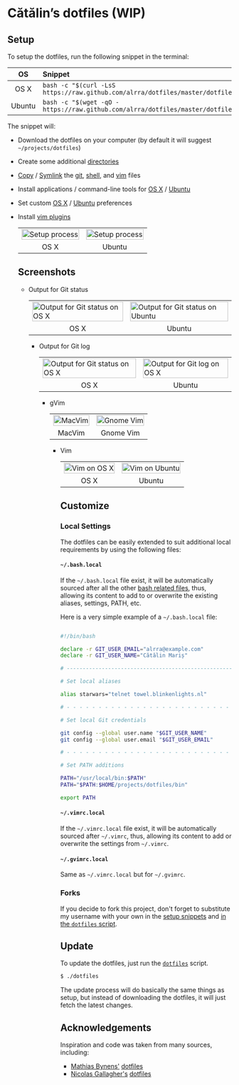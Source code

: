 # Cătălin’s dotfiles (WIP)

## Setup

To setup the dotfiles, run the following snippet in the terminal:

| OS | Snippet |
|:---:|:---|
| OS X | `bash -c "$(curl -LsS https://raw.github.com/alrra/dotfiles/master/dotfiles)"` |
| Ubuntu | `bash -c "$(wget -qO - https://raw.github.com/alrra/dotfiles/master/dotfiles)"` |

The snippet will:

* Download the dotfiles on your computer (by default it will suggest
  `~/projects/dotfiles`)
* Create some additional [directories](os/create_directories.sh)
* [Copy](os/copy_files.sh) / [Symlink](os/create_symbolic_links.sh) the
  [git](git),
  [shell](shell), and
  [vim](vim) files
* Install applications / command-line tools for
  [OS X](os/os_x/install_applications.sh) /
  [Ubuntu](os/ubuntu/install_applications.sh)
* Set custom
  [OS X](os/os_x/set_preferences.sh) /
  [Ubuntu](os/ubuntu/set_preferences.sh) preferences
* Install [vim plugins](vim/vim/plugins)

  <table>
    <tbody>
        <tr>
            <td>
                <img src="https://cloud.githubusercontent.com/assets/1223565/6079359/df4df582-ae0c-11e4-8643-db7c251284d6.gif" alt="Setup process" width="100%">
            </td>
            <td>
                <img src="https://cloud.githubusercontent.com/assets/1223565/6066251/68211e00-ad74-11e4-88e0-62048ff12fad.gif" alt="Setup process" width="100%">
            </td>
        </tr>
        <tr>
            <td align="center">OS X</td>
            <td align="center">Ubuntu</td>
        </tr>
    </tbody>
</table>


## Screenshots

* Output for Git status

  <table>
    <tbody>
        <tr>
            <td>
                <img src="https://cloud.githubusercontent.com/assets/1223565/6067283/1a6c8d90-ad7c-11e4-9861-1178c4868f48.png" alt="Output for Git status on OS X" width="100%">
            </td>
            <td>
                <img src="https://cloud.githubusercontent.com/assets/1223565/6066368/4b6a2544-ad75-11e4-8192-a4d4b4e1d9e8.png" alt="Output for Git status on Ubuntu" width="100%">
            </td>
        </tr>
        <tr>
            <td align="center">OS X</td>
            <td align="center">Ubuntu</td>
        </tr>
    </tbody>
</table>

* Output for Git log

  <table>
    <tbody>
        <tr>
            <td>
                <img src="https://cloud.githubusercontent.com/assets/1223565/6067292/2768cac2-ad7c-11e4-9f7a-81c82fe5c993.png" alt="Output for Git status on OS X" width="100%">
            </td>
            <td>
                <img src="https://cloud.githubusercontent.com/assets/1223565/6066393/790aa5be-ad75-11e4-90d5-c346ba5981d6.png" alt="Output for Git log on OS X" width="100%">
            </td>
        </tr>
        <tr>
            <td align="center">OS X</td>
            <td align="center">Ubuntu</td>
        </tr>
    </tbody>
</table>

* gVim

  <table>
    <tbody>
        <tr>
            <td>
                <img src="https://cloud.githubusercontent.com/assets/1223565/6067912/bfb4fb62-ad80-11e4-8980-2976663bb029.png" alt="MacVim" width="100%">
            </td>
            <td>
                <img src="https://cloud.githubusercontent.com/assets/1223565/6066432/a6ea920a-ad75-11e4-8650-14df975d8926.png" alt="Gnome Vim" width="100%">
            </td>
        </tr>
        <tr>
            <td align="center">MacVim</td>
            <td align="center">Gnome Vim</td>
        </tr>
    </tbody>
</table>


* Vim
  <table>
    <tbody>
        <tr>
            <td>
                <img src="https://cloud.githubusercontent.com/assets/1223565/6067336/5f804fb6-ad7c-11e4-8ccd-c7aaa83e25b5.png" alt="Vim on OS X" width="100%">
            </td>
            <td>
                <img src="https://cloud.githubusercontent.com/assets/1223565/6066455/ccff1c2c-ad75-11e4-8e0f-649b195aee60.png" alt="Vim on Ubuntu" width="100%">
            </td>
        </tr>
        <tr>
            <td align="center">OS X</td>
            <td align="center">Ubuntu</td>
        </tr>
    </tbody>
</table>


## Customize

### Local Settings

The dotfiles can be easily extended to suit additional local
requirements by using the following files:

#### `~/.bash.local`

If the `~/.bash.local` file exist, it will be automatically sourced
after all the other [bash related
files](https://github.com/alrra/dotfiles/tree/master/shell), thus,
allowing its content to add to or overwrite the existing aliases,
settings, PATH, etc.

Here is a very simple example of a `~/.bash.local` file:

```bash

#!/bin/bash

declare -r GIT_USER_EMAIL="alrra@example.com"
declare -r GIT_USER_NAME="Cătălin Mariș"

# ----------------------------------------------------------------------

# Set local aliases

alias starwars="telnet towel.blinkenlights.nl"

# - - - - - - - - - - - - - - - - - - - - - - - - - - - - - - - - - - -

# Set local Git credentials

git config --global user.name "$GIT_USER_NAME"
git config --global user.email "$GIT_USER_EMAIL"

# - - - - - - - - - - - - - - - - - - - - - - - - - - - - - - - - - - -

# Set PATH additions

PATH="/usr/local/bin:$PATH"
PATH="$PATH:$HOME/projects/dotfiles/bin"

export PATH
```

#### `~/.vimrc.local`

If the `~/.vimrc.local` file exist, it will be automatically sourced
after `~/.vimrc`, thus, allowing its content to add or overwrite the
settings from `~/.vimrc`.

#### `~/.gvimrc.local`

Same as `~/.vimrc.local` but for `~/.gvimrc`.

### Forks

If you decide to fork this project, don't forget to substitute my
username with your own in the [setup snippets](#setup) and [in the
`dotfiles` script](https://github.com/alrra/dotfiles/blob/5b524ba9ca07b66db1955d18a2fb66bf4b48f677/dotfiles#L3).


## Update

To update the dotfiles, just run the [`dotfiles`](dotfiles) script.

```bash
$ ./dotfiles
```

The update process will do basically the same things as setup,
but instead of downloading the dotfiles, it will just fetch the
latest changes.


## Acknowledgements

Inspiration and code was taken from many sources, including:

* [Mathias Bynens'](https://github.com/mathiasbynens)
  [dotfiles](https://github.com/mathiasbynens/dotfiles)
* [Nicolas Gallagher's](https://github.com/necolas)
  [dotfiles](https://github.com/necolas/dotfiles)
